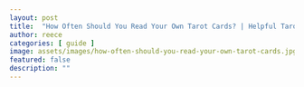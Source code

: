 ```yaml
---
layout: post
title:  "How Often Should You Read Your Own Tarot Cards? | Helpful Tarot Guide"
author: reece
categories: [ guide ]
image: assets/images/how-often-should-you-read-your-own-tarot-cards.jpg
featured: false
description: ""
---
```

